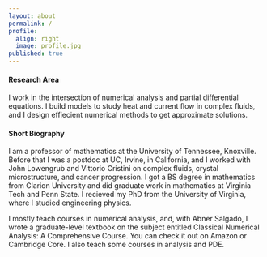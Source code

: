 ```yaml
---
layout: about
permalink: /
profile:
  align: right
  image: profile.jpg
published: true
---
```


#### Research Area
I work in the intersection of numerical analysis and partial differential equations. I build models to study heat and current flow in complex fluids, and I design effiecient numerical methods to get approximate solutions.

#### Short Biography
I am a professor of mathematics at the University of Tennessee, Knoxville. Before that I was a postdoc at UC, Irvine, in California, and I worked with John Lowengrub and Vittorio Cristini on complex fluids, crystal microstructure, and cancer progression. I got a BS degree in mathematics from Clarion University and did graduate work in mathematics at Virginia Tech and Penn State. I recieved my PhD from the University of Virginia, where I studied engineering physics.

I mostly teach courses in numerical analysis, and, with Abner Salgado, I wrote a graduate-level textbook on the subject entitled Classical Numerical Analysis: A Comprehensive Course. You can check it out on Amazon or Cambridge Core. I also teach some courses in analysis and PDE.
